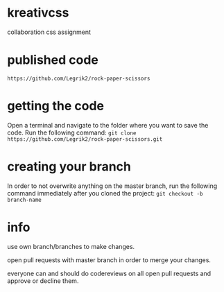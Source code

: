 # kreativcss
collaboration css assignment

# published code
`https://github.com/Legrik2/rock-paper-scissors`

# getting the code
Open a terminal and navigate to the folder where you want to save the code. Run the following command:
`git clone https://github.com/Legrik2/rock-paper-scissors.git`

# creating your branch
In order to not overwrite anything on the master branch, run the following command immediately after you cloned the project:
`git checkout -b branch-name`

# info
use own branch/branches to make changes.

open pull requests with master branch in order to merge your changes.

everyone can and should do codereviews on all open pull requests and approve or decline them.
